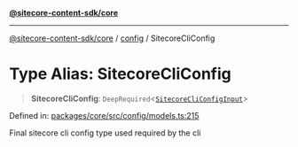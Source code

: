 [**@sitecore-content-sdk/core**](../../README.md)

***

[@sitecore-content-sdk/core](../../README.md) / [config](../README.md) / SitecoreCliConfig

# Type Alias: SitecoreCliConfig

> **SitecoreCliConfig**: `DeepRequired`\<[`SitecoreCliConfigInput`](SitecoreCliConfigInput.md)\>

Defined in: [packages/core/src/config/models.ts:215](https://github.com/Sitecore/content-sdk/blob/0368ee89b256e5717d28a2086597ae659abd51a0/packages/core/src/config/models.ts#L215)

Final sitecore cli config type used required by the cli
